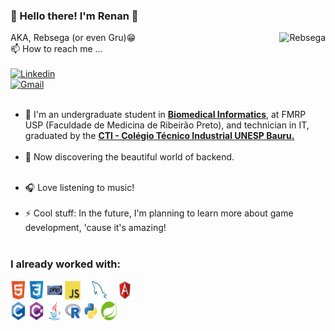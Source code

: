 <!--
**Rebsega/Rebsega** is a ✨ _special_ ✨ repository because its `README.md` (this file) appears on your GitHub profile.

Here are some ideas to get you started:

- 🔭 I’m currently working on ...
- 🌱 I’m currently learning ...
- 👯 I’m looking to collaborate on ...
- 🤔 I’m looking for help with ...
- 💬 Ask me about ...
- 
- 😄 Pronouns: ...
- ⚡ Fun fact: ...
-->

### 🙌 Hello there! I'm Renan 🙌
AKA, Rebsega (or even Gru)😁
<img align="right" vertical-align="center" src="https://komarev.com/ghpvc/?username=Rebsega" alt="Rebsega" /><br>
📫 How to reach me ...<br><br>
[![Linkedin](https://img.shields.io/badge/LinkedIn-0077B5?style=for-the-badge&logo=linkedin&logoColor=white)](https://linkedin.com/in/renan-barbieri-segamarchi/)<br>
[![Gmail](https://img.shields.io/badge/Gmail-D14836?style=for-the-badge&logo=gmail&logoColor=white)
](mailto:renan.barbieri.s@usp.br)<br><br>

- 🔭 I'm an undergraduate student in <b><a href="http://ibm.fmrp.usp.br">Biomedical Informatics</a></b>, at FMRP USP (Faculdade de Medicina de Ribeirão Preto), and technician in IT, graduated by the <a href="https://cti.feb.unesp.br"><b>CTI - Colégio Técnico Industrial UNESP Bauru.</b></a><br><br>
- 🤗 Now discovering the beautiful world of backend.<br><br>
<!-- - 🤗 Theferore, I'd appreciate a lot any internship oportunity.<br><br> -->
- 🎧 Love listening to music!<br><br>
- ⚡ Cool stuff: In the future, I'm planning to learn more about game development, 'cause it's amazing!<br><br>

### I already worked with:
<p align="left">
<code><img height="30" src="https://raw.githubusercontent.com/devicons/devicon/master/icons/html5/html5-original.svg" alt="html5"  width="25" /></code>
<code><img height="30" src="https://raw.githubusercontent.com/devicons/devicon/master/icons/css3/css3-original.svg" alt="css3"  width="25" /></code>
<code><img height="30" src="https://github.com/devicons/devicon/blob/master/icons/php/php-original.svg" alt="php" width="25" /></code>
<code><img height="30" src="https://raw.githubusercontent.com/devicons/devicon/master/icons/javascript/javascript-original.svg" alt="javascript" width="25" />  </code>
<code><img height="30" src="https://raw.githubusercontent.com/devicons/devicon/master/icons/mysql/mysql-original.svg" alt="mysql" width="25" />  </code>
<code><img height="30" src="https://raw.githubusercontent.com/devicons/devicon/master/icons/angularjs/angularjs-original.svg" alt="angularJS" width="20" /></code>  <br>
<!------------------------------------------------------------------------------------------------------------------------------------------------------------->
<code><img height="30" src="https://raw.githubusercontent.com/devicons/devicon/master/icons/c/c-original.svg" alt="c" width="25" /></code>
<code><img height="30" src="https://raw.githubusercontent.com/devicons/devicon/master/icons/csharp/csharp-original.svg" alt="csharp" width="25" /></code>
<code><img height="30" src="https://raw.githubusercontent.com/devicons/devicon/master/icons/java/java-original.svg" alt="java" width="25" /></code>
<code><img height="30" src="https://raw.githubusercontent.com/devicons/devicon/master/icons/r/r-original.svg" alt="r" width="25" /></code>
<code><img height="30" src="https://github.com/devicons/devicon/blob/master/icons/python/python-original.svg" alt="vue" width="25" /></code>
<code><img height="30" src="https://raw.githubusercontent.com/devicons/devicon/master/icons/spring/spring-original.svg" alt="Java Spring" width="25" /></code>
</p>

